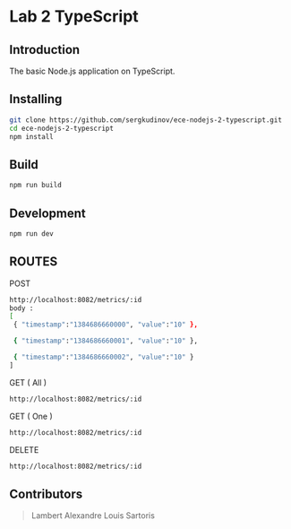 # Lab 2 TypeScript

## Introduction

The basic Node.js application on TypeScript.

## Installing

```bash
git clone https://github.com/sergkudinov/ece-nodejs-2-typescript.git
cd ece-nodejs-2-typescript
npm install
```

## Build

```bash
npm run build
```

## Development

```bash
npm run dev
```
 ## ROUTES
 POST
 ```bash
http://localhost:8082/metrics/:id
body : 
[
  { "timestamp":"1384686660000", "value":"10" },

  { "timestamp":"1384686660001", "value":"10" },

  { "timestamp":"1384686660002", "value":"10" }
]
```


 GET ( All )
 ```bash
http://localhost:8082/metrics/:id
```
 GET ( One ) 
 ```bash
http://localhost:8082/metrics/:id
```
DELETE
```bash
http://localhost:8082/metrics/:id
```

## Contributors
>Lambert Alexandre Louis Sartoris
